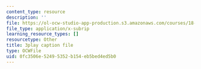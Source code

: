 ```yaml
---
content_type: resource
description: ''
file: https://ol-ocw-studio-app-production.s3.amazonaws.com/courses/18-01sc-single-variable-calculus-fall-2010/0fc3506e52495352b154eb5bed4ed5b0_tMVwXglUp60.vtt
file_type: application/x-subrip
learning_resource_types: []
resourcetype: Other
title: 3play caption file
type: OCWFile
uid: 0fc3506e-5249-5352-b154-eb5bed4ed5b0
---
```

